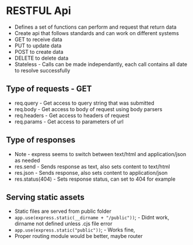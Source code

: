 # RESTFUL Api

- Defines a set of functions can perform and request that return data
- Create api that follows standards and can work on different systems
- GET to receive data
- PUT to update data
- POST to create data
- DELETE to delete data
- Stateless - Calls can be made independantly, each call contains all date to resolve successfully

## Type of requests - GET

- req.query - Get access to query string that was submitted
- req.body - Get access to body of request using body parsers
- req.headers - Get access to headers of request
- req.params - Get access to parameters of url

## Type of responses

- Note - express seems to switch between text/html and application/json as needed
- res.send - Sends response as text, also sets content to text/html
- res.json - Sends response, also sets content to application/json
- res.status(404) - Sets response status, can set to 404 for example

## Serving static assets

- Static files are served from public folder
- `app.use(express.static(__dirname + "/public"))`; - Didnt work, dirname not defined unless .cjs file error
- `app.use(express.static("public"))`; - Works fine,
- Proper routing module would be better, maybe router
